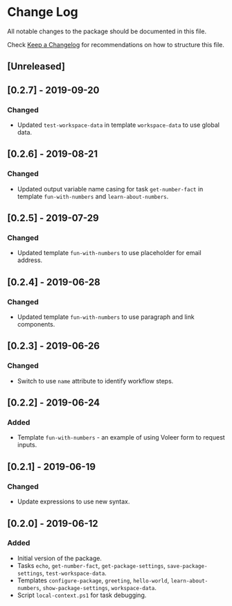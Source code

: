 # Change Log

All notable changes to the package should be documented in this file.

Check [Keep a Changelog](http://keepachangelog.com/) for recommendations on how to structure this file.

## [Unreleased]

## [0.2.7] - 2019-09-20

### Changed

- Updated `test-workspace-data` in template `workspace-data` to use global data.

## [0.2.6] - 2019-08-21

### Changed

- Updated output variable name casing for task `get-number-fact` in template `fun-with-numbers` and `learn-about-numbers`.

## [0.2.5] - 2019-07-29

### Changed

- Updated template `fun-with-numbers` to use placeholder for email address.

## [0.2.4] - 2019-06-28

### Changed

- Updated template `fun-with-numbers` to use paragraph and link components.

## [0.2.3] - 2019-06-26

### Changed

- Switch to use `name` attribute to identify workflow steps.

## [0.2.2] - 2019-06-24

### Added

- Template `fun-with-numbers` - an example of using Voleer form to request inputs.

## [0.2.1] - 2019-06-19

### Changed

- Update expressions to use new syntax.

## [0.2.0] - 2019-06-12

### Added

- Initial version of the package.
- Tasks `echo`, `get-number-fact`, `get-package-settings`, `save-package-settings`, `test-workspace-data`.
- Templates `configure-package`, `greeting`, `hello-world`, `learn-about-numbers`, `show-package-settings`, `workspace-data`.
- Script `local-context.ps1` for task debugging.
